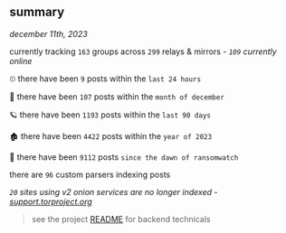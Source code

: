 
## summary
_december 11th, 2023_

currently tracking `163` groups across `299` relays & mirrors - _`109` currently online_

⏲ there have been `9` posts within the `last 24 hours`

🦈 there have been `107` posts within the `month of december`

🪐 there have been `1193` posts within the `last 90 days`

🏚 there have been `4422` posts within the `year of 2023`

🦕 there have been `9112` posts `since the dawn of ransomwatch`

there are `96` custom parsers indexing posts

_`20` sites using v2 onion services are no longer indexed - [support.torproject.org](https://support.torproject.org/onionservices/v2-deprecation/)_

> see the project [README](https://github.com/joshhighet/ransomwatch#ransomwatch--) for backend technicals
